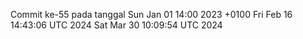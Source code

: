 Commit ke-55 pada tanggal Sun Jan 01 14:00 2023 +0100
Fri Feb 16 14:43:06 UTC 2024
Sat Mar 30 10:09:54 UTC 2024
